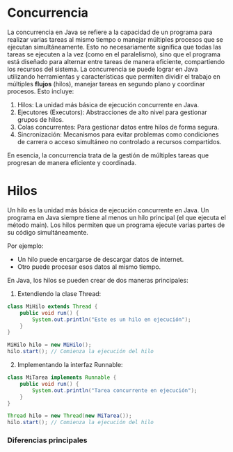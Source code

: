 # Concurrencia
La concurrencia en Java se refiere a la capacidad de un programa para realizar varias tareas al mismo tiempo o manejar múltiples procesos que se ejecutan simultáneamente.
Esto no necesariamente significa que todas las tareas se ejecuten a la vez (como en el paralelismo), sino que el programa está diseñado para alternar entre tareas de manera
eficiente, compartiendo los recursos del sistema.
La concurrencia se puede lograr en Java utilizando herramientas y características que permiten dividir el trabajo en múltiples **flujos** (hilos), manejar tareas en segundo plano y coordinar procesos.
Esto incluye:
1. Hilos: La unidad más básica de ejecución concurrente en Java.
2. Ejecutores (Executors): Abstracciones de alto nivel para gestionar grupos de hilos.
3. Colas concurrentes: Para gestionar datos entre hilos de forma segura.
4. Sincronización: Mecanismos para evitar problemas como condiciones de carrera o acceso simultáneo no controlado a recursos compartidos.

En esencia, la concurrencia trata de la gestión de múltiples tareas que progresan de manera eficiente y coordinada.

# Hilos
Un hilo es la unidad más básica de ejecución concurrente en Java. Un programa en Java siempre tiene al menos un hilo principal (el que ejecuta el método main).
Los hilos permiten que un programa ejecute varias partes de su código simultáneamente.

Por ejemplo:
- Un hilo puede encargarse de descargar datos de internet.
- Otro puede procesar esos datos al mismo tiempo.

En Java, los hilos se pueden crear de dos maneras principales:
1. Extendiendo la clase Thread:
```java
class MiHilo extends Thread {
    public void run() {
        System.out.println("Este es un hilo en ejecución");
    }
}

MiHilo hilo = new MiHilo();
hilo.start(); // Comienza la ejecución del hilo
```

2. Implementando la interfaz Runnable:
```java
class MiTarea implements Runnable {
    public void run() {
        System.out.println("Tarea concurrente en ejecución");
    }
}

Thread hilo = new Thread(new MiTarea());
hilo.start(); // Comienza la ejecución del hilo
```

### Diferencias principales

















